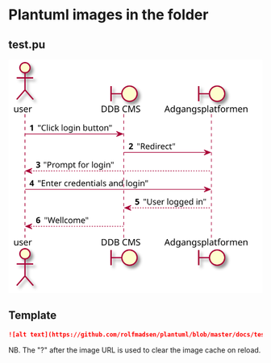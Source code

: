 # Plantuml images in the folder

## test.pu

![alt text](https://github.com/rolfmadsen/plantuml/blob/master/docs/test.svg? "Test diagram")

## Template

```markdown
![alt text](https://github.com/rolfmadsen/plantuml/blob/master/docs/test.svg? "Test diagram")
```
NB. The "?" after the image URL is used to clear the image cache on reload.
